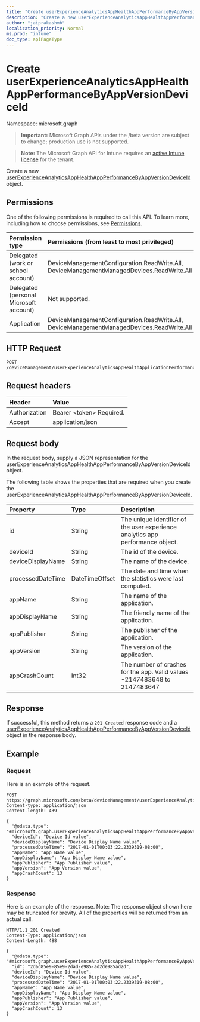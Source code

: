 ```yaml
---
title: "Create userExperienceAnalyticsAppHealthAppPerformanceByAppVersionDeviceId"
description: "Create a new userExperienceAnalyticsAppHealthAppPerformanceByAppVersionDeviceId object."
author: "jaiprakashmb"
localization_priority: Normal
ms.prod: "intune"
doc_type: apiPageType
---
```


# Create userExperienceAnalyticsAppHealthAppPerformanceByAppVersionDeviceId

Namespace: microsoft.graph

> **Important:** Microsoft Graph APIs under the /beta version are subject to change; production use is not supported.

> **Note:** The Microsoft Graph API for Intune requires an [active Intune license](https://go.microsoft.com/fwlink/?linkid=839381) for the tenant.

Create a new [userExperienceAnalyticsAppHealthAppPerformanceByAppVersionDeviceId](../resources/intune-devices-userexperienceanalyticsapphealthappperformancebyappversiondeviceid.md) object.

## Permissions
One of the following permissions is required to call this API. To learn more, including how to choose permissions, see [Permissions](/graph/permissions-reference).

|Permission type|Permissions (from least to most privileged)|
|:---|:---|
|Delegated (work or school account)|DeviceManagementConfiguration.ReadWrite.All, DeviceManagementManagedDevices.ReadWrite.All|
|Delegated (personal Microsoft account)|Not supported.|
|Application|DeviceManagementConfiguration.ReadWrite.All, DeviceManagementManagedDevices.ReadWrite.All|

## HTTP Request
<!-- {
  "blockType": "ignored"
}
-->
``` http
POST /deviceManagement/userExperienceAnalyticsAppHealthApplicationPerformanceByAppVersionDeviceId
```

## Request headers
|Header|Value|
|:---|:---|
|Authorization|Bearer &lt;token&gt; Required.|
|Accept|application/json|

## Request body
In the request body, supply a JSON representation for the userExperienceAnalyticsAppHealthAppPerformanceByAppVersionDeviceId object.

The following table shows the properties that are required when you create the userExperienceAnalyticsAppHealthAppPerformanceByAppVersionDeviceId.

|Property|Type|Description|
|:---|:---|:---|
|id|String|The unique identifier of the user experience analytics app performance object.|
|deviceId|String|The id of the device.|
|deviceDisplayName|String|The name of the device.|
|processedDateTime|DateTimeOffset|The date and time when the statistics were last computed.|
|appName|String|The name of the application.|
|appDisplayName|String|The friendly name of the application.|
|appPublisher|String|The publisher of the application.|
|appVersion|String|The version of the application.|
|appCrashCount|Int32|The number of crashes for the app. Valid values -2147483648 to 2147483647|



## Response
If successful, this method returns a `201 Created` response code and a [userExperienceAnalyticsAppHealthAppPerformanceByAppVersionDeviceId](../resources/intune-devices-userexperienceanalyticsapphealthappperformancebyappversiondeviceid.md) object in the response body.

## Example

### Request
Here is an example of the request.
``` http
POST https://graph.microsoft.com/beta/deviceManagement/userExperienceAnalyticsAppHealthApplicationPerformanceByAppVersionDeviceId
Content-type: application/json
Content-length: 439

{
  "@odata.type": "#microsoft.graph.userExperienceAnalyticsAppHealthAppPerformanceByAppVersionDeviceId",
  "deviceId": "Device Id value",
  "deviceDisplayName": "Device Display Name value",
  "processedDateTime": "2017-01-01T00:03:22.2339319-08:00",
  "appName": "App Name value",
  "appDisplayName": "App Display Name value",
  "appPublisher": "App Publisher value",
  "appVersion": "App Version value",
  "appCrashCount": 13
}
```

### Response
Here is an example of the response. Note: The response object shown here may be truncated for brevity. All of the properties will be returned from an actual call.
``` http
HTTP/1.1 201 Created
Content-Type: application/json
Content-Length: 488

{
  "@odata.type": "#microsoft.graph.userExperienceAnalyticsAppHealthAppPerformanceByAppVersionDeviceId",
  "id": "2dad85e9-85e9-2dad-e985-ad2de985ad2d",
  "deviceId": "Device Id value",
  "deviceDisplayName": "Device Display Name value",
  "processedDateTime": "2017-01-01T00:03:22.2339319-08:00",
  "appName": "App Name value",
  "appDisplayName": "App Display Name value",
  "appPublisher": "App Publisher value",
  "appVersion": "App Version value",
  "appCrashCount": 13
}
```
